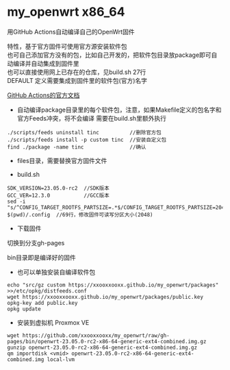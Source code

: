 # my_openwrt x86_64

用GitHub Actions自动编译自己的OpenWrt固件

特性，基于官方固件可使用官方源安装软件包  
也可自己添加官方没有的包，比如自己开发的，把软件包目录放package即可自动编译并自动集成到固件里  
也可以直接使用网上已存在的仓库，见build.sh 27行  
DEFAULT 定义需要集成到固件里的软件包(官方)名字  

[GitHub Actions的官方文档](https://docs.github.com/zh/actions/quickstart)

+ 自动编译package目录里的每个软件包，注意，如果Makefile定义的包名字和官方Feeds冲突，将不会编译
需要在build.sh里额外执行
```
./scripts/feeds uninstall tinc          //删除官方包
./scripts/feeds install -p custom tinc  //安装自定义包
find ./package -name tinc               //确认
``` 
+ files目录，需要替换官方固件文件


+ build.sh
```
SDK_VERSION=23.05.0-rc2  //SDK版本
GCC_VER=12.3.0           //GCC版本
sed -i "s/^CONFIG_TARGET_ROOTFS_PARTSIZE=.*$/CONFIG_TARGET_ROOTFS_PARTSIZE=2048/g" $(pwd)/.config  //69行，修改固件可读写分区大小(2048)
```
+ 下载固件

切换到分支gh-pages

bin目录即是编译好的固件

+ 也可以单独安装自编译软件包
```
echo "src/gz custom https://xxooxxooxx.github.io/my_openwrt/packages" >>/etc/opkg/distfeeds.conf
wget https://xxooxxooxx.github.io/my_openwrt/packages/public.key
opkg-key add public.key
opkg update
```
+ 安装到虚拟机 Proxmox VE
```
wget https://github.com/xxooxxooxx/my_openwrt/raw/gh-pages/bin/openwrt-23.05.0-rc2-x86-64-generic-ext4-combined.img.gz
gunzip openwrt-23.05.0-rc2-x86-64-generic-ext4-combined.img.gz
qm importdisk <vmid> openwrt-23.05.0-rc2-x86-64-generic-ext4-combined.img local-lvm
```
